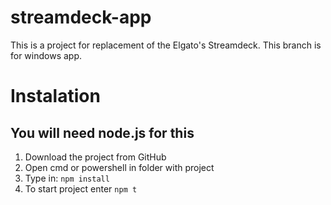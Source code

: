 # streamdeck-app
This is a project for replacement of the Elgato's Streamdeck.
This branch is for windows app.

# Instalation
## You will need node.js for this
1. Download the project from GitHub
2. Open cmd or powershell in folder with project
3. Type in: `npm install`
4. To start project enter `npm t`
